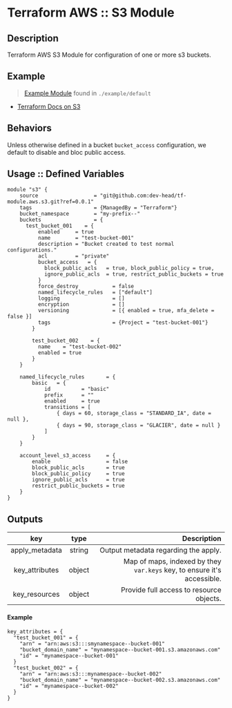 Terraform AWS :: S3 Module
==========================

Description
-----------
Terraform AWS S3 Module for configuration of one or more s3 buckets. 

Example
-------
> [Example Module](./example/default) found in `./example/default`
* [Terraform Docs on S3](https://www.terraform.io/docs/providers/aws/r/s3_bucket.html)


Behaviors 
---------
Unless otherwise defined in a bucket `bucket_access` configuration, we default 
to disable and bloc public access. 

      
Usage :: Defined Variables
--------------------------- 
```hcl-terraform
module "s3" {
    source                  = "git@github.com:dev-head/tf-module.aws.s3.git?ref=0.0.1"
    tags                    = {ManagedBy = "Terraform"}
    bucket_namespace        = "my-prefix--"
    buckets                 = {
      test_bucket_001    = {
          enabled     = true
          name        = "test-bucket-001"
          description = "Bucket created to test normal configurations."
          acl         = "private"
          bucket_access   = {
            block_public_acls   = true, block_public_policy = true,
            ignore_public_acls  = true, restrict_public_buckets = true
          }
          force_destroy           = false
          named_lifecycle_rules   = ["default"]
          logging                 = []
          encryption              = []
          versioning              = [{ enabled = true, mfa_delete = false }]
          tags                    = {Project = "test-bucket-001"}
        }
        
        test_bucket_002    = {
          name    = "test-bucket-002"
          enabled = true
        }      
    }

    named_lifecycle_rules       = {
        basic   = {
            id          = "basic"
            prefix      = ""
            enabled     = true
            transitions = [
                { days = 60, storage_class = "STANDARD_IA", date = null },
                { days = 90, storage_class = "GLACIER", date = null }
            ]
        }
    }

    account_level_s3_access     = {
        enable                  = false
        block_public_acls       = true
        block_public_policy     = true
        ignore_public_acls      = true
        restrict_public_buckets = true
    }
}
```


Outputs 
-------
| key               | type      | Description 
|:-----------------:|:---------:| ------------------------------------------------------------------------------------:| 
| apply_metadata    | string    | Output metadata regarding the apply.
| key_attributes    | object    | Map of maps, indexed by they `var.keys` key, to ensure it's accessible.
| key_resources     | object    | Provide full access to resource objects.

#### Example
```
key_attributes = {
  "test_bucket_001" = {
    "arn" = "arn:aws:s3:::smynamespace--bucket-001"
    "bucket_domain_name" = "mynamespace--bucket-001.s3.amazonaws.com"
    "id" = "mynamespace--bucket-001"
  }
  "test_bucket_002" = {
    "arn" = "arn:aws:s3:::mynamespace--bucket-002"
    "bucket_domain_name" = "mynamespace--bucket-002.s3.amazonaws.com"
    "id" = "mynamespace--bucket-002"
  }
}

```

